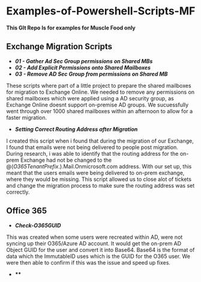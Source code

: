 # Examples-of-Powershell-Scripts-MF
 **This GIt Repo Is for examples for Muscle Food only**


## Exchange Migration Scripts

* __*01 - Gather Ad Sec Group permissions on Shared MBs*__
* __*02 - Add Explicit Permissions onto Shared Mailboxes*__
* __*03 - Remove AD Sec Group from permissions on Shared MB*__

These scripts where part of a little project to prepare the shared mailboxes for migration to Exchange Online. We needed to remove any permissions on shared mailboxes which were applied using a AD security group, as Exchange Online doesnt support on-premise AD groups. We sucuessfully went through over 1000 shared mailboxes within an afternoon to allow for a faster migration.

* __*Setting Correct Routing Address after Migration*__

I created this script when i found that during the migration of our Exchange, I found that emails were not being delivered to people post migration. During research, i was able to identify that the routing address for the on-prem Exchange had not be changed to the @(*O365TenantPrefix*.).Mail.Onmicrosoft.com address. With our set up, this meant that the users emails were being delivered to on-prem exchange, where they would be missing. This script allowed us to close alot of tickets and change the migration process to make sure the routing address was set correctly.

## Office 365

* __*Check-O365GUID*__

This was created when some users were recreated within AD, were not syncing up their O365/Azure AD account. It would get the on-prem AD Object GUID for the user and convert it into Base64. Base64 is the format of data which the ImmutableID uses which is the GUID for the O365 user. We were then able to confirm if this was the issue and speed up fixes.

* __**__
